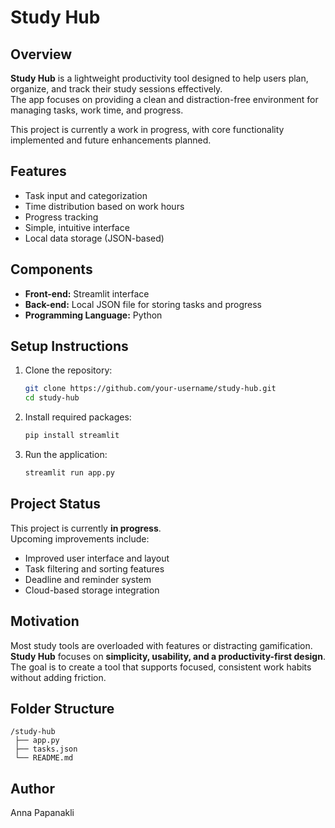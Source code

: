 # Study Hub

## Overview

**Study Hub** is a lightweight productivity tool designed to help users plan, organize, and track their study sessions effectively.  
The app focuses on providing a clean and distraction-free environment for managing tasks, work time, and progress.

This project is currently a work in progress, with core functionality implemented and future enhancements planned.

## Features

- Task input and categorization
- Time distribution based on work hours
- Progress tracking
- Simple, intuitive interface
- Local data storage (JSON-based)

## Components

- **Front-end:** Streamlit interface
- **Back-end:** Local JSON file for storing tasks and progress
- **Programming Language:** Python

## Setup Instructions

1. Clone the repository:
   ```bash
   git clone https://github.com/your-username/study-hub.git
   cd study-hub
   ```
2. Install required packages:
   ```bash
   pip install streamlit
   ```
3. Run the application:
   ```bash
   streamlit run app.py
   ```

## Project Status

This project is currently **in progress**.  
Upcoming improvements include:
- Improved user interface and layout
- Task filtering and sorting features
- Deadline and reminder system
- Cloud-based storage integration

## Motivation

Most study tools are overloaded with features or distracting gamification.  
**Study Hub** focuses on **simplicity, usability, and a productivity-first design**.  
The goal is to create a tool that supports focused, consistent work habits without adding friction.

## Folder Structure

```
/study-hub
 ├── app.py
 ├── tasks.json
 └── README.md
```

## Author

Anna Papanakli

